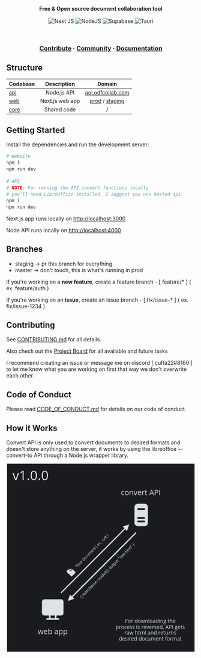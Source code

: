 <p align="center">
    <strong>Free & Open source document collaboration tool</strong>
</p>

<p align="center">
    <img align="center" alt="Next JS" src="https://img.shields.io/badge/nextjs-%23000000.svg?style=for-the-badge&logo=next.js&logoColor=white"/>
    <img align="center" alt="NodeJS" src="https://img.shields.io/badge/node.js-%2343853D.svg?style=for-the-badge&logo=node.js&logoColor=white" />
    <img align="center" alt="Supabase" src="https://img.shields.io/badge/Supabase-3ECF8E?style=for-the-badge&logo=supabase&logoColor=white" />
    <img align="center" alt="Tauri" src="https://img.shields.io/badge/tauri-%2324C8DB.svg?style=for-the-badge&logo=tauri&logoColor=%23FFFFFF" />
    
</p>

<br />

<h3 align="center">
    <a href="https://github.com/cufta22/odf-collab/blob/master/CONTRIBUTING.md">Contribute</a>
    <span> · </span>
    <a href="">Community</a>
    <span> · </span>
    <a href="">Documentation</a>
</h3>

## Structure

| Codebase     |   Description   |                                  Domain                                  |
| :----------- | :-------------: | :----------------------------------------------------------------------: |
| [api](api)   |   Node.js API   |              [api.odfcollab.com](https://api.odfcollab/com)              |
| [web](web)   | Next.js web app | [prod](https://odfcollab/com) / [staging](https://staging.odfcollab/com) |
| [core](core) |   Shared code   |                                    /                                     |

<!-- | [design](design)   |  All project assets  |   /   | -->
<!-- | [mobile](mobile)   |  Mobile app          |   /   | -->
<!-- | [desktop](desktop) |  Desktop app         |   /   | -->

## Getting Started

Install the dependencies and run the development server:

```bash
# Website
npm i
npm run dev

# API
# NOTE: For running the API convert functions locally
# you'll need LibreOffice installed, I suggest you use hosted api
npm i
npm run dev

```

Next.js app runs locally on [http://localhost:3000](http://localhost:3000)

Node API runs locally on [http://localhost:4000](http://localhost:4000)

## Branches

- staging -> pr this branch for everything
- master -> don't touch, this is what's running in prod

If you're working on a **new feature**, create a feature branch - [ feature/\* ] ( ex. feature/auth )

If you're working on an **issue**, create an issue branch - [ fix/issue-\* ] ( ex. fix/issue-1234 )

## Contributing

See [CONTRIBUTING.md](https://github.com/CUFTA22/odf-collab/blob/master/CONTRIBUTING.md) for all details.

Also check out the [Project Board](https://tree.taiga.io/project/cufta22-odf-collab/kanban) for all available and future tasks

I recommend creating an issue or message me on discord [ cufta22#8160 ] to let me know what you are working on first that way we don't overwrite each other.

## Code of Conduct

Please read [CODE_OF_CONDUCT.md](https://github.com/CUFTA22/odf-collab/blob/master/CODE_OF_CONDUCT.md) for details on our code of conduct.

## How it Works

Convert API is only used to convert documents to desired formats and doesn't store anything on the server, it works by using the libreoffice --convert-to API through a Node.js wrapper library.

<p align="center">
<img height="" src="./assets/howitworks_v1_0_0.png"/>
</p>
